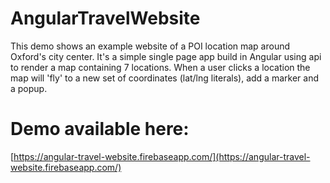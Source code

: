 # AngularTravelWebsite
This demo shows an example website of a POI location map around Oxford's city center. It's a simple single page app build in Angular using api to render a map containing 7 locations. When a user clicks a location the map will 'fly' to a new set of coordinates (lat/lng literals), add a marker and a popup.
# Demo available here:
[https://angular-travel-website.firebaseapp.com/](https://angular-travel-website.firebaseapp.com/)
